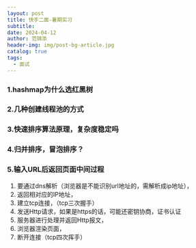 ```yaml
---
layout: post
title: 快手二面-暑期实习
subtitle: 
date: 2024-04-12
author: 范锦添
header-img: img/post-bg-article.jpg
catalog: true
tags:
  - 面试
---
```

### 1.hashmap为什么选红黑树

### 2.几种创建线程池的方式

### 3.快速排序算法原理，复杂度稳定吗

### 4.归并排序，冒泡排序？

### 5.输入URL后返回页面中间过程
1.  要通过dns解析（浏览器是不能识别url地址的，需解析成ip地址），
2.  返回相对应的IP地址，
3.  建立tcp连接，（tcp三次握手）
4.  发送Http请求，如果是https的话，可能还密钥协商，证书认证
5.  服务器进行处理并返回Http报文，
6.  浏览器渲染页面，
7.  断开连接（tcp四次挥手）
